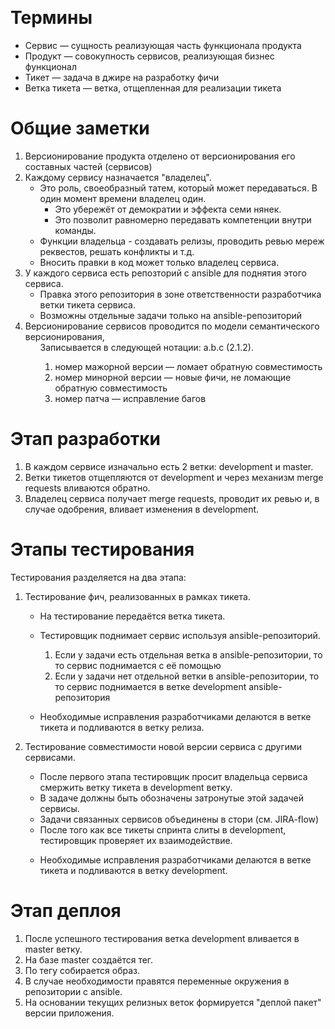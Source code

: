 <body class="mceContentBody aui-theme-default wiki-content fullsize">
<p>&nbsp;</p>
<h1>Термины</h1>
<ul>
    <li>Сервис — сущность реализующая часть функционала продукта</li>
    <li>Продукт — совокупность сервисов, реализующая бизнес функционал</li>
    <li>Тикет — задача в джире на разработку фичи</li>
    <li>Ветка тикета — ветка, отщепленная для реализации тикета</li>
</ul>
<h1>Общие заметки</h1>
<ol>
    <li>Версионирование продукта отделено от версионирования его составных частей (сервисов)</li>
    <li>Каждому сервису назначается &quot;владелец&quot;.
        <ul>
            <li>Это роль, своеобразный татем, который может передаваться. В один момент времени владелец один.
                <ul>
                    <li>Это убережёт от демократии и эффекта семи нянек.</li>
                    <li>Это позволит равномерно передавать компетенции внутри команды.</li>
                </ul>
            </li>
            <li>Функции владельца - создавать релизы, проводить ревью мереж реквестов, решать конфликты и т.д.</li>
            <li>Вносить правки в код может только владелец сервиса.</li>
        </ul>
    </li>
    <li>У каждого сервиса есть репозторий с ansible для поднятия этого сервиса.
        <ul>
            <li>Правка этого репозитория в зоне ответственности разработчика ветки тикета сервиса.</li>
            <li>Возможны отдельные задачи только на ansible-репозиторий</li>
        </ul>
    </li>
    <li>Версионирование сервисов проводится по модели семантического версионирования,
        <ul> Записывается в следующей нотации: a.b.c (2.1.2).
        <ol>
            <li>номер мажорной версии — ломает обратную совместимость</li>
            <li>номер минорной версии — новые фичи, не ломающие обратную совместимость</li>
            <li>номер патча — исправление багов</li>
        </ol></ul>
    </li>
</ol>
<h1>Этап разработки</h1>
<ol>
    <li>В каждом сервисе изначально есть 2 ветки: development и master.</li>
    <li>Ветки тикетов отщепляются от development и через механизм merge requests вливаются обратно.</li>
    <li>Владелец сервиса получает merge requests, проводит их ревью и, в случае одобрения, вливает изменения в
        development.
    </li>
</ol>
<h1>Этапы тестирования</h1>
<p>Тестирования разделяется на два этапа:</p>
<ol>
    <li>Тестирование фич, реализованных в рамках тикета.
        <ul>
            <li><p>На тестирование передаётся ветка тикета. </p></li>
            <li><p>Тестировщик поднимает сервис используя ansible-репозиторий.</p>
                <ol>
                    <li>Если у задачи есть отдельная ветка в ansible-репозитории, то то сервис поднимается с её
                        помощью
                    </li>
                    <li>Если у задачи нет отдельной ветки в ansible-репозитории, то то сервис поднимается в ветке
                        development ansible-репозитория
                    </li>
                </ol>
            </li>
            <li><p>Необходимые исправления разработчиками делаются в ветке тикета и подливаются в ветку релиза.</p></li>
        </ul>
    </li>
    <li><p>Тестирование совместимости новой версии сервиса с другими сервисами. </p>
        <ul>
            <li>После первого этапа тестировщик просит владельца сервиса смержить ветку тикета в development ветку.</li>
            <li>В задаче должны быть обозначены затронутые этой задачей сервисы.</li>
            <li>Задачи связанных сервисов объединены в стори (см. JIRA-flow)</li>
            <li>После того как все тикеты спринта слиты в development, тестировщик проверяет их взаимодействие.</li>
            <li><p>Необходимые исправления разработчиками делаются в ветке тикета и подливаются в ветку development.</p>
            </li>
        </ul>
    </li>
</ol>
<h1>Этап деплоя</h1>
<ol>
    <li>После успешного тестирования ветка development вливается в master ветку.</li>
    <li>На базе master создаётся тег.</li>
    <li>По тегу собирается образ.</li>
    <li>В случае необходимости правятся переменные окружения в репозитории с ansible.</li>
    <li>На основании текущих релизных веток формируется &quot;деплой пакет&quot; версии приложения.</li>
</ol>
<p><br/></p>
<p><br/></p>
<p>&nbsp;</p>
</body>
</html>